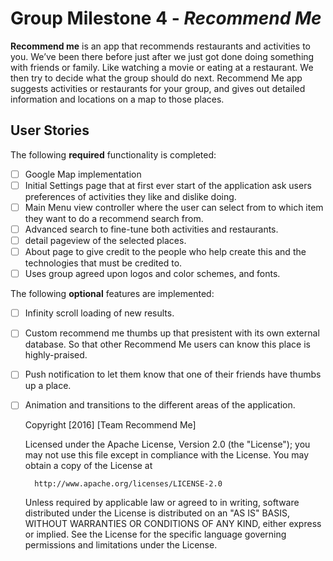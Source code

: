 # Group Milestone 4 - *Recommend Me*

**Recommend me** is an app that recommends restaurants and activities to you. We’ve been there before just after we just got done doing something with friends or family. Like watching a movie or eating at a restaurant. We then try to decide what the group should do next. Recommend Me app suggests activities or restaurants for your group, and gives out detailed information and locations on a map to those places.


## User Stories

The following **required** functionality is completed:

- [ ] Google Map implementation 
- [ ] Initial Settings page that at first ever start of the application ask users preferences of activities they like and dislike doing.
- [ ] Main Menu view controller where the user can select from to which item they want to do a recommend search from.
- [ ] Advanced search to fine-tune both activities and restaurants.
- [ ] detail pageview of the selected places.
- [ ] About page to give credit to the people who help create this and the technologies that must be credited to.
- [ ] Uses group agreed upon logos and color schemes, and fonts.

The following **optional** features are implemented:

- [ ] Infinity scroll loading of new results.
- [ ] Custom recommend me thumbs up that presistent with its own external database. So that other Recommend Me users can know this place is highly-praised.
- [ ] Push notification to let them know that one of their friends have thumbs up a place.
- [ ] Animation and transitions to the different areas of the application.

    Copyright [2016] [Team Recommend Me]

    Licensed under the Apache License, Version 2.0 (the "License");
    you may not use this file except in compliance with the License.
    You may obtain a copy of the License at

        http://www.apache.org/licenses/LICENSE-2.0

    Unless required by applicable law or agreed to in writing, software
    distributed under the License is distributed on an "AS IS" BASIS,
    WITHOUT WARRANTIES OR CONDITIONS OF ANY KIND, either express or implied.
    See the License for the specific language governing permissions and
    limitations under the License.
